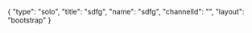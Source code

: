 {
    "type": "solo",
    "title": "sdfg",
    "name": "sdfg",
    "channelId": "",
    "layout": "bootstrap"
}